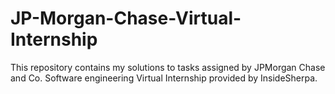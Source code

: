 # JP-Morgan-Chase-Virtual-Internship
This repository contains my solutions to tasks assigned by JPMorgan Chase and Co. Software engineering Virtual Internship provided by InsideSherpa.
